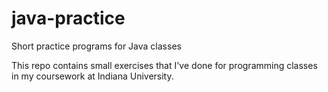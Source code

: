 # java-practice
Short practice programs for Java classes

This repo contains small exercises that I've done for programming classes in my coursework at Indiana University. 
